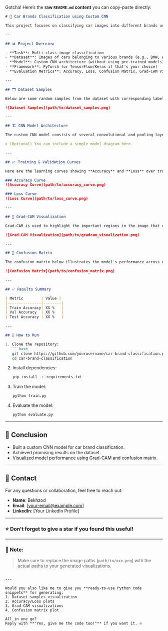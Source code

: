 Gotcha! Here’s the **raw `README.md` content** you can copy-paste directly:

````markdown
# 🚗 Car Brands Classification using Custom CNN

This project focuses on classifying car images into different brands using a custom Convolutional Neural Network (CNN) model built from scratch. The goal is to achieve high accuracy in identifying car brands based on visual features.

---

## 📊 Project Overview

- **Task**: Multi-class image classification
- **Dataset**: Images of cars belonging to various brands (e.g., BMW, Audi, Mercedes, Toyota, etc.)
- **Model**: Custom CNN architecture (without using pre-trained models)
- **Framework**: PyTorch (or TensorFlow/Keras if that's your choice)
- **Evaluation Metrics**: Accuracy, Loss, Confusion Matrix, Grad-CAM Visualizations

---

## 🗂️ Dataset Samples

Below are some random samples from the dataset with corresponding labels:

![Dataset Samples](path/to/dataset_samples.png)

---

## 🏗️ CNN Model Architecture

The custom CNN model consists of several convolutional and pooling layers, followed by fully connected layers for classification. ReLU activations and batch normalization are used to improve performance.

> (Optional) You can include a simple model diagram here.

---

## 📈 Training & Validation Curves

Here are the learning curves showing **Accuracy** and **Loss** over training epochs:

### Accuracy Curve
![Accuracy Curve](path/to/accuracy_curve.png)

### Loss Curve
![Loss Curve](path/to/loss_curve.png)

---

## 🧠 Grad-CAM Visualization

Grad-CAM is used to highlight the important regions in the image that contributed to the classification decision.

![Grad-CAM Visualization](path/to/gradcam_visualization.png)

---

## 🧮 Confusion Matrix

The confusion matrix below illustrates the model's performance across different car brand classes.

![Confusion Matrix](path/to/confusion_matrix.png)

---

## ✅ Results Summary

| Metric        | Value |
|---------------|--------|
| Train Accuracy| XX %   |
| Val Accuracy  | XX %   |
| Test Accuracy | XX %   |

---

## 🚀 How to Run

1. Clone the repository:
   ```bash
   git clone https://github.com/yourusername/car-brand-classification.git
   cd car-brand-classification
````

2. Install dependencies:

   ```bash
   pip install -r requirements.txt
   ```
3. Train the model:

   ```bash
   python train.py
   ```
4. Evaluate the model:

   ```bash
   python evaluate.py
   ```

---

## 📌 Conclusion

* Built a custom CNN model for car brand classification.
* Achieved promising results on the dataset.
* Visualized model performance using Grad-CAM and confusion matrix.

---

## 📧 Contact

For any questions or collaboration, feel free to reach out:

* **Name**: Bekhzod
* **Email**: \[[your-email@example.com](mailto:your-email@example.com)]
* **LinkedIn**: \[Your LinkedIn Profile]

---

### ⭐ Don't forget to give a star if you found this useful!

---

### 📝 Note:

> Make sure to replace the image paths (`path/to/xxx.png`) with the actual paths to your generated visualizations.

```

---

Would you also like me to give you **ready-to-use Python code snippets** for generating:
1. Dataset samples visualization
2. Accuracy/Loss plots
3. Grad-CAM visualizations
4. Confusion matrix plot

All in one go?  
Reply with **"Yes, give me the code too!"** if you want it. 🔥
```
